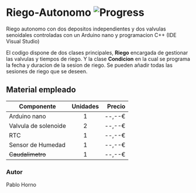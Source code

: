 # Riego-Autonomo ![Progress](http://progressed.io/bar/12?title=Progreso)

Riego autonomo con dos depositos independientes y dos valvulas senoidales controladas con un Arduino nano y programacion C++ (IDE Visual Studio)

El codigo dispone de dos clases principales, **Riego** encargada de gestionar las valvulas y tiempos de riego. Y la clase **Condicion** en la cual se programa la fecha y duracion de la sesion de riego. Se pueden añadir todas las sesiones de riego que se deseen.

## Material empleado

|     Componente       |    Unidades   |  Precio |
| -------------------- |:-------------:| -------:|
| Arduino nano         |     1         | --,--€  |
| Valvula de solenoide |     2         | --,--€  |
| RTC                  |     1         | --,--€  |
| Sensor de Humedad    |     1         | --,--€  |
| ~~Caudalimetro~~     |     1         | --,--€  |

### Autor
Pablo Horno
